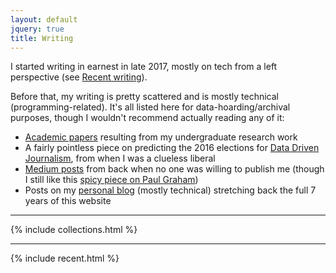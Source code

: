 ```yaml
---
layout: default
jquery: true
title: Writing
---
```


I started writing in earnest in late 2017, mostly on tech from a left perspective (see [Recent writing](#recent)).

Before that, my writing is pretty scattered and is mostly technical (programming-related). It's all listed here for data-hoarding/archival purposes, though I wouldn't recommend actually reading any of it:

* [Academic papers](/papers) resulting from my undergraduate research work
* A fairly pointless piece on predicting the 2016 elections for [Data Driven Journalism](http://datadrivenjournalism.net/featured_projects/endorsementdb_predicting_the_u.s._election_without_polls), from when I was a clueless liberal
* [Medium posts](/medium) from back when no one was willing to publish me (though I still like this [spicy piece on Paul Graham](https://medium.com/@dellsystem/paul-graham-blocked-me-on-twitter-c28ca647c7f8))
* Posts on my [personal blog](/blog) (mostly technical) stretching back the full 7 years of this website

***

{% include collections.html %}

***

{% include recent.html %}
